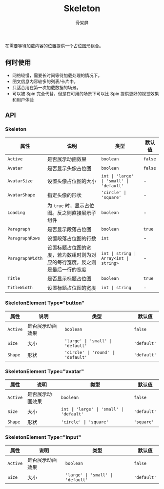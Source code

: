 ﻿---
category: Components
subtitle: 骨架屏
type: 反馈
title: Skeleton
cols: 1
cover: https://gw.alipayobjects.com/zos/alicdn/KpcciCJgv/Skeleton.svg
---

在需要等待加载内容的位置提供一个占位图形组合。

## 何时使用

- 网络较慢，需要长时间等待加载处理的情况下。
- 图文信息内容较多的列表/卡片中。
- 只适合用在第一次加载数据的场景。
- 可以被 Spin 完全代替，但是在可用的场景下可以比 Spin 提供更好的视觉效果和用户体验

## API

### Skeleton

| 属性             | 说明                                                                       | 类型                                     | 默认值  |
| ---------------- | -------------------------------------------------------------------------- | ---------------------------------------- | ------- |
| `Active`         | 是否展示动画效果                                                           | `boolean`                                | `false` |
| `Avatar`         | 是否显示头像占位图                                                         | `boolean`                                | `false` |
| `AvatarSize`     | 设置头像占位图的大小                                                       | `int \| 'large' \| 'small' \| 'default'` | -       |
| `AvatarShape`    | 指定头像的形状                                                             | `'circle' \| 'square'`                   | -       |
| `Loading`        | 为 `true` 时，显示占位图。反之则直接展示子组件                             | `boolean`                                | -       |
| `Paragraph`      | 是否显示段落占位图                                                         | `boolean`                                | `true`  |
| `ParagraphRows`  | 设置段落占位图的行数                                                       | `int`                                    | -       |
| `ParagraphWidth` | 设置标题占位图的宽度，若为数组时则为对应的每行宽度，反之则是最后一行的宽度 | `int \| string \| Array<int \| string>`  | -       |
| `Title`          | 是否显示标题占位图                                                         | `boolean`                                | `true`  |
| `TitleWidth`     | 设置标题占位图的宽度                                                       | `int \| string`                          | -       |


### SkeletonElement Type="button"

| 属性     | 说明             | 类型                               | 默认值      |
| -------- | ---------------- | ---------------------------------- | ----------- |
| `Active` | 是否展示动画效果 | `boolean`                          | `false`     |
| `Size`   | 大小             | `'large' \| 'small' \| 'default'`  | `'default'` |
| `Shape`  | 形状             | `'circle' \| 'round' \| 'default'` | `'default'` |

### SkeletonElement Type="avatar"

| 属性     | 说明             | 类型                                     | 默认值      |
| -------- | ---------------- | ---------------------------------------- | ----------- |
| `Active` | 是否展示动画效果 | `boolean`                                | `false`     |
| `Size`   | 大小             | `int \| 'large' \| 'small' \| 'default'` | `'default'` |
| `Shape`  | 形状             | `'circle' \| 'square'`                   | `'square'`  |

### SkeletonElement Type="input"

| 属性     | 说明             | 类型                              | 默认值      |
| -------- | ---------------- | --------------------------------- | ----------- |
| `Active` | 是否展示动画效果 | `boolean`                         | `false`     |
| `Size`   | 大小             | `'large' \| 'small' \| 'default'` | `'default'` |